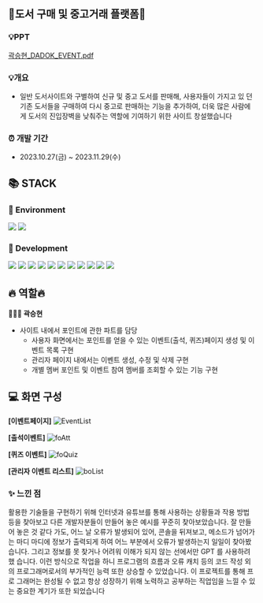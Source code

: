 <div align=left><h2>🚩도서 구매 및 중고거래 플랫폼🚩</h2></div>

### 💡PPT
[곽승현_DADOK_EVENT.pdf](https://github.com/gom2gomin/dadok/files/13901692/_DADOK_EVENT.pdf)

### 💡개요
+ 일반 도서사이트와 구별하여 신규 및 중고 도서를 판매해, 사용자들이 가지고 있
던 기존 도서들을 구매하여 다시 중고로 판매하는 기능을 추가하여, 더욱 많은 사람에게
도서의 진입장벽을 낮춰주는 역할에 기여하기 위한 사이트 창설했습니다

### ⏰ 개발 기간
* 2023.10.27(금) ~ 2023.11.29(수)
</div>

<div align=left><h2>📚 STACK</h2></div>

<div align=left><h3>📕 Environment</h3></div>

<div>
  <img src="https://img.shields.io/badge/github-181717?style=for-the-badge&logo=github&logoColor=white">
  <img src="https://img.shields.io/badge/git-F05032?style=for-the-badge&logo=git&logoColor=white">
</div>

<div align=left><h3>📗 Development</h3></div>



<div>
  <img src="https://img.shields.io/badge/java-007396?style=for-the-badge&logo=java&logoColor=white">
  <img src="https://img.shields.io/badge/springboot-6DB33F?style=for-the-badge&logo=Spring Boot&logoColor=white">
  <img src="https://img.shields.io/badge/html5-E34F26?style=for-the-badge&logo=html5&logoColor=white"> 
  <img src="https://img.shields.io/badge/css-1572B6?style=for-the-badge&logo=css3&logoColor=white"> 
  <img src="https://img.shields.io/badge/javascript-F7DF1E?style=for-the-badge&logo=javascript&logoColor=black"> 
  <img src="https://img.shields.io/badge/jquery-0769AD?style=for-the-badge&logo=jquery&logoColor=white">
  <img src="https://img.shields.io/badge/oracle-F80000?style=for-the-badge&logo=oracle&logoColor=white">
  <img src="https://img.shields.io/badge/gradle-02303A?style=for-the-badge&logo=gradle&logoColor=white">
  <img src="https://img.shields.io/badge/jsp-E6700C?style=for-the-badge&logo=jsp&logoColor=white">
  <img src="https://img.shields.io/badge/mybatis-251C1D?style=for-the-badge&logo=mybatis&logoColor=white">
  <img src="https://img.shields.io/badge/bootstrap-7952B3?style=for-the-badge&logo=bootstrap&logoColor=white">
</div>

<div align=left><h2>🔥 역할🔥</h2>
  
**🧑‍🤝‍🧑 곽승현** 
+ 사이트 내에서 포인트에 관한 파트를 담당
  + 사용자 화면에서는 포인트를 얻을 수 있는 이벤트(출석, 퀴즈)페이지 생성 및 이벤트 목록 구현
  + 관리자 페이지 내에서는 이벤트 생성, 수정 및 삭제 구현
  + 개별 멤버 포인트 및 이벤트 참여 멤버를 조회할 수 있는 기능 구현
</div>

<div align=left><h2>💻 화면 구성</h2>
  
__[이벤트페이지]__
![EventList](https://github.com/gom2gomin/dadok/assets/144098758/06b53a26-1a4e-43cf-a861-581141d8f977)

__[출석이벤트]__
![foAtt](https://github.com/gom2gomin/dadok/assets/144098758/073c75b0-bb2e-4cee-8c9e-e6abcc26aaa1)

__[퀴즈 이벤트]__
![foQuiz](https://github.com/gom2gomin/dadok/assets/144098758/396e006b-cf63-4e13-af1f-0a75b4b422f6)

__[관리자 이벤트 리스트]__
![boList](https://github.com/gom2gomin/dadok/assets/144098758/18319b17-a5e6-4ef5-bdb1-0fa65815f8d1)
</div>

### ✨ 느낀 점

활용한 기술들을 구현하기 위해 인터넷과 유튜브를 통해 사용하는 상황들과 작용 방법
등을 찾아보고 다른 개발자분들이 만들어 놓은 예시를 꾸준히 찾아보았습니다. 잘 만들
어 놓은 것 같다 가도, 어느 날 오류가 발생되어 있어, 콘솔을 뒤져보고, 메소드가 넘어가
는 마디 마디에 정보가 출력되게 하여 어느 부분에서 오류가 발생하는지 일일이 찾아봤
습니다. 그리고 정보를 못 찾거나 어려워 이해가 되지 않는 선에서만 GPT 를 사용하려 했
습니다. 이런 방식으로 작업을 하니 프로그램의 흐름과 오류 캐치 등의 코드 작성 외의
프로그래머로서의 부가적인 능력 또한 상승할 수 있었습니다. 이 프로젝트를 통해 프로
그래머는 완성될 수 없고 항상 성장하기 위해 노력하고 공부하는 직업임을 느낄 수 있는
중요한 계기가 또한 되었습니다
</div>

<div align=left><h2></h2></div>
